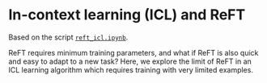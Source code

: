 # In-context learning (ICL) and ReFT

Based on the script [`reft_icl.ipynb`](https://github.com/stanfordnlp/pyreft/blob/main/examples/icl/reft_icl.ipynb).

ReFT requires minimum training parameters, and what if ReFT is also quick and easy to adapt to a new task? Here, we explore the limit of ReFT in an ICL learning algorithm which requires training with very limited examples.
